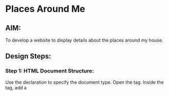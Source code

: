 # Places Around Me
## AIM:
To develop a website to display details about the places around my house.

## Design Steps:

### Step 1: HTML Document Structure:
Use the <!DOCTYPE html> declaration to specify the document type.
Open the <html> tag.
Inside the <html> tag, add a <title> tag to set the title of the page.
Close the <html> tag.
### Step 2: Body Section:
Open the body tag.
Add an h1 tag for the heading.
Insert an img tag with the src attribute pointing to an image file, and use the usemap attribute to associate an image map.
### step 3: Image Map:
Define a <map> tag with the name attribute set to "image_map."
Inside the <map> tag, use <area> tags to define clickable areas on the image.
Each <area> tag should have attributes like alt, title, href, coords, and shape to specify the details of the clickable area.
### step 4:Close HTML Tags:
Close the <body> tag.
Optionally, close the HTML document.
These steps outline the basic structure of your HTML program with an image map.
### step 5:
End program.

## Code:
```
<!DOCTYPE html>
<html>
    <title>images demo</title>
</html>
<body>
    <h1>imagemaps demo</h1>
    <img src="map.jpg" usemap="#image_map">
    <map name="image_map">
      <area alt="Railway station" title="Railway station" href="station.html" coords="949,275,1165,360" shape="rect">
      <area alt="Madras christian college" title="Madras christian college" href="college.html" coords="773,393,1102,507" shape="rect">
      <area alt="Arul Hospital" title="Arul Hospital" href="hospital.html" coords="5,416,168,513" shape="rect">
      <area alt="National Theatre" title="National Theatre" href="theatre.html" coords="663,184,903,258" shape="rect">
      <area alt="GRT jewellers" title="GRT jewellers" href="jewellers.html" coords="1010,-94,1199,13" shape="rect">
    </map>
</body>
```
## Output:
<img width="940" alt="imagemap output" src="https://github.com/Ganesh23013987/places-around-me/assets/147473768/a8b0515c-4bf2-4158-9ec7-2c844be742c7">


## Result:
Above the code is having 5 places is nearing my house.
Thus, the program code is successfully executed.
